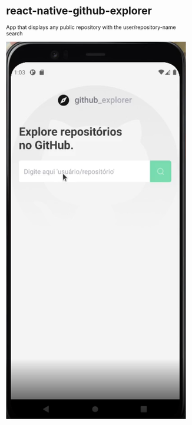 # react-native-github-explorer
App that displays any public repository with the user/repository-name search

[![app-video](https://github.com/Biz1999/react-native-github-explorer/blob/main/assets/thumbnail.png)](https://s3.us-west-2.amazonaws.com/secure.notion-static.com/ef6cabdd-717d-4eca-8637-66d50d65cf95/Peek_2021-07-08_01-04.mp4?X-Amz-Algorithm=AWS4-HMAC-SHA256&X-Amz-Credential=AKIAT73L2G45O3KS52Y5%2F20210814%2Fus-west-2%2Fs3%2Faws4_request&X-Amz-Date=20210814T183025Z&X-Amz-Expires=86400&X-Amz-Signature=6a12f290a4e3879b18f7761e0a4446d6391b735c9a0f6a48b4df9a3682abf490&X-Amz-SignedHeaders=host)
